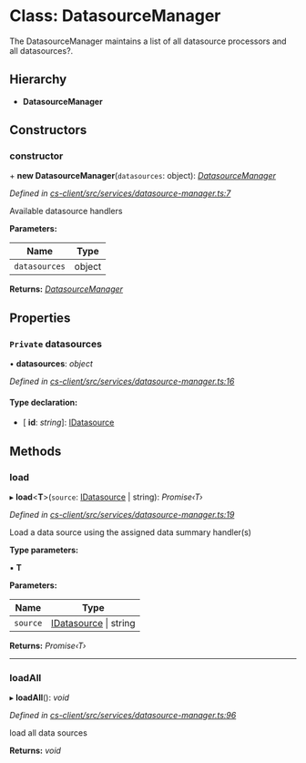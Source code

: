 # Class: DatasourceManager

The DatasourceManager maintains a list of all datasource processors and all datasources?.

## Hierarchy

* **DatasourceManager**

## Constructors

###  constructor

\+ **new DatasourceManager**(`datasources`: object): *[DatasourceManager](_cs_client_src_services_datasource_manager_.datasourcemanager.md)*

*Defined in [cs-client/src/services/datasource-manager.ts:7](https://github.com/RichardHovenkamp/csnext/blob/6deb7f51/packages/cs-client/src/services/datasource-manager.ts#L7)*

Available datasource handlers

**Parameters:**

Name | Type |
------ | ------ |
`datasources` | object |

**Returns:** *[DatasourceManager](_cs_client_src_services_datasource_manager_.datasourcemanager.md)*

## Properties

### `Private` datasources

• **datasources**: *object*

*Defined in [cs-client/src/services/datasource-manager.ts:16](https://github.com/RichardHovenkamp/csnext/blob/6deb7f51/packages/cs-client/src/services/datasource-manager.ts#L16)*

#### Type declaration:

* \[ **id**: *string*\]: [IDatasource](../interfaces/_cs_core_src_datasources_datasource_.idatasource.md)

## Methods

###  load

▸ **load**<**T**>(`source`: [IDatasource](../interfaces/_cs_core_src_datasources_datasource_.idatasource.md) | string): *Promise‹T›*

*Defined in [cs-client/src/services/datasource-manager.ts:19](https://github.com/RichardHovenkamp/csnext/blob/6deb7f51/packages/cs-client/src/services/datasource-manager.ts#L19)*

Load a data source using the assigned data summary handler(s)

**Type parameters:**

▪ **T**

**Parameters:**

Name | Type |
------ | ------ |
`source` | [IDatasource](../interfaces/_cs_core_src_datasources_datasource_.idatasource.md) &#124; string |

**Returns:** *Promise‹T›*

___

###  loadAll

▸ **loadAll**(): *void*

*Defined in [cs-client/src/services/datasource-manager.ts:96](https://github.com/RichardHovenkamp/csnext/blob/6deb7f51/packages/cs-client/src/services/datasource-manager.ts#L96)*

load all data sources

**Returns:** *void*
